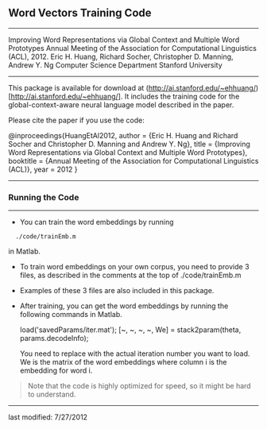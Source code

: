 
##  Word Vectors Training Code

---

Improving Word Representations via Global Context and Multiple Word Prototypes
Annual Meeting of the Association for Computational Linguistics (ACL), 2012.
Eric H. Huang, Richard Socher, Christopher D. Manning, Andrew Y. Ng
Computer Science Department
Stanford University

---

This package is available for download at
(http://ai.stanford.edu/~ehhuang/)[http://ai.stanford.edu/~ehhuang/]. It includes the training code for
the global-context-aware neural language model described in the paper.

Please cite the paper if you use the code:

@inproceedings{HuangEtAl2012,
author = {Eric H. Huang and Richard Socher and Christopher D. Manning and Andrew Y. Ng},
title = {Improving Word Representations via Global Context and Multiple Word Prototypes},
booktitle = {Annual Meeting of the Association for Computational Linguistics (ACL)},
year = 2012
}

---

### Running the Code
---

- You can train the word embeddings by running
```
  ./code/trainEmb.m
```
  in Matlab.

- To train word embeddings on your own corpus, you need to provide 3 files, as described in the comments
  at the top of ./code/trainEmb.m

- Examples of these 3 files are also included in this package.

- After training, you can get the word embeddings by running the following commands in Matlab.

  load('savedParams/iter<N>.mat');
  [~, ~, ~, ~, We] = stack2param(theta, params.decodeInfo);

  You need to replace <N> with the actual iteration number you want to load. We is the matrix
  of the word embeddings where column i is the embedding for word i.





>Note that the code is highly optimized for speed, so it might be hard to understand.

---
last modified: 7/27/2012
